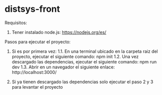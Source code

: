 # distsys-front

Requisitos:
1. Tener instalado node.js: https://nodejs.org/es/

Pasos para ejecutar el proyecto:
1. Si es por primera vez:
1.1. En una terminal ubicado en la carpeta raiz del proyecto, ejecutar el siguiente comando: npm init
1.2. Una vez descargado las dependencias, ejecutar el siguiente comando: npm run dev
1.3. Abrir en un navegador el siguiente enlace: http://localhost:3000/

2. Si ya tienen descargado las dependencias solo ejecutar el paso 2 y 3 para levantar el proyecto
